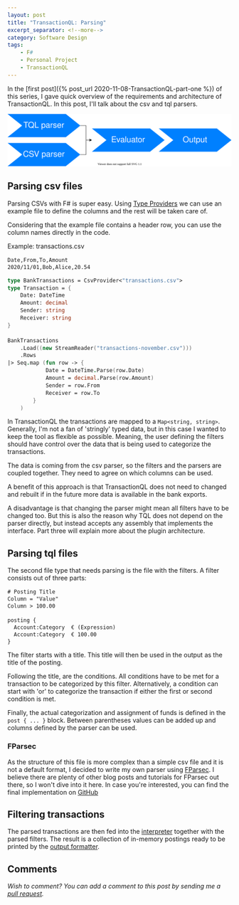 ```yaml
---
layout: post
title: "TransactionQL: Parsing"
excerpt_separator: <!--more-->
category: Software Design
tags:
    - F#
    - Personal Project
    - TransactionQL
---
```


In the [first post]({% post_url 2020-11-08-TransactionQL-part-one %})
of this series, I gave quick overview of the requirements and
architecture of TransactionQL. In this post, I'll talk about the
csv and tql parsers.

![high level design](/assets/2020-11-01/tql-design.svg)
<!--more-->

## Parsing csv files
Parsing CSVs with F# is super easy. Using [Type Providers](https://docs.microsoft.com/en-us/dotnet/fsharp/tutorials/type-providers/)
we can use an example file to define the columns and the rest will
be taken care of.

Considering that the example file contains a header row, you can
use the column names directly in the code.

Example: transactions.csv
```csv
Date,From,To,Amount
2020/11/01,Bob,Alice,20.54
```

```fsharp
type BankTransactions = CsvProvider<"transactions.csv">
type Transaction = {
    Date: DateTime
    Amount: decimal
    Sender: string
    Receiver: string
}

BankTransactions
    .Load((new StreamReader("transactions-november.csv")))
    .Rows
|> Seq.map (fun row -> {
            Date = DateTime.Parse(row.Date)
            Amount = decimal.Parse(row.Amount)
            Sender = row.From
            Receiver = row.To
        }
    )
```

In TransactionQL the transactions are mapped to a `Map<string, string>`.
Generally, I'm not a fan of 'stringly' typed data, but in this
case I wanted to keep the tool as flexible as possible. Meaning,
the user defining the filters should have control over the data
that is being used to categorize the transactions.

The data is coming from the csv parser, so the filters and the
parsers are coupled together. They need to agree on which columns
can be used.

A benefit of this approach is that TransactionQL does not need to
changed and rebuilt if in the future more data is available in
the bank exports.

A disadvantage is that changing the parser might mean all filters
have to be changed too. But this is also the reason why TQL does
not depend on the parser directly, but instead accepts any assembly
that implements the interface. Part three will explain more about
the plugin architecture.

## Parsing tql files
The second file type that needs parsing is the file with the
filters. A filter consists out of three parts:

```
# Posting Title
Column = "Value"
Column > 100.00

posting {
  Account:Category  € (Expression)
  Account:Category  € 100.00
}
```

The filter starts with a title. This title will then be used in
the output as the title of the posting.

Following the title, are the conditions. All conditions have to
be met for a transaction to be categorized by this filter.
Alternatively, a condition can start with 'or' to categorize
the transaction if either the first or second condition is met.

Finally, the actual categorization and assignment of funds is
defined in the `post { ... }` block. Between parentheses values
can be added up and columns defined by the parser can be used.

### FParsec
As the structure of this file is more complex than a simple csv
file and it is not a default format, I decided to write my own
parser using [FParsec](http://www.quanttec.com/fparsec/).
I believe there are plenty of other blog posts and tutorials for
FParsec out there, so I won't dive into it here. In case you're
interested, you can find the final implementation on [GitHub](https://github.com/janssen-io/TransactionQL-fsharp/blob/master/TransactionQL.Parser/QLParser.fs)

## Filtering transactions
The parsed transactions are then fed into the [interpreter](https://github.com/janssen-io/TransactionQL-fsharp/blob/master/TransactionQL.Parser/QLInterpreter.fs)
together with the parsed filters. The result is a collection of
in-memory postings ready to be printed by the [output formatter](https://github.com/janssen-io/TransactionQL-fsharp/blob/master/TransactionQL.Console/Formatter.fs).

## Comments
_Wish to comment? You can add a comment to this post by sending me a [pull request](https://github.com/janssen-io/janssen-io.github.io#readme)._
